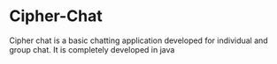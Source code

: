 # Cipher-Chat


Cipher chat is a basic chatting application developed for individual and group chat. It is completely developed in java 
